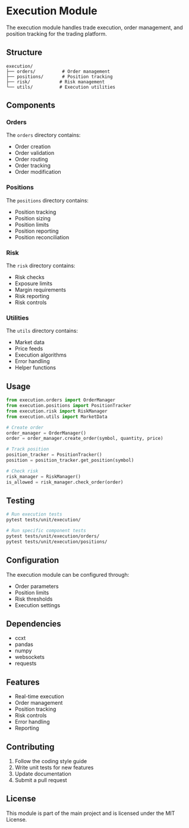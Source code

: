 # Execution Module

The execution module handles trade execution, order management, and position tracking for the trading platform.

## Structure

```
execution/
├── orders/          # Order management
├── positions/       # Position tracking
├── risk/           # Risk management
└── utils/          # Execution utilities
```

## Components

### Orders

The `orders` directory contains:
- Order creation
- Order validation
- Order routing
- Order tracking
- Order modification

### Positions

The `positions` directory contains:
- Position tracking
- Position sizing
- Position limits
- Position reporting
- Position reconciliation

### Risk

The `risk` directory contains:
- Risk checks
- Exposure limits
- Margin requirements
- Risk reporting
- Risk controls

### Utilities

The `utils` directory contains:
- Market data
- Price feeds
- Execution algorithms
- Error handling
- Helper functions

## Usage

```python
from execution.orders import OrderManager
from execution.positions import PositionTracker
from execution.risk import RiskManager
from execution.utils import MarketData

# Create order
order_manager = OrderManager()
order = order_manager.create_order(symbol, quantity, price)

# Track position
position_tracker = PositionTracker()
position = position_tracker.get_position(symbol)

# Check risk
risk_manager = RiskManager()
is_allowed = risk_manager.check_order(order)
```

## Testing

```bash
# Run execution tests
pytest tests/unit/execution/

# Run specific component tests
pytest tests/unit/execution/orders/
pytest tests/unit/execution/positions/
```

## Configuration

The execution module can be configured through:
- Order parameters
- Position limits
- Risk thresholds
- Execution settings

## Dependencies

- ccxt
- pandas
- numpy
- websockets
- requests

## Features

- Real-time execution
- Order management
- Position tracking
- Risk controls
- Error handling
- Reporting

## Contributing

1. Follow the coding style guide
2. Write unit tests for new features
3. Update documentation
4. Submit a pull request

## License

This module is part of the main project and is licensed under the MIT License. 